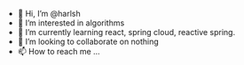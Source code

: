 - 👋 Hi, I’m @harlsh
- 👀 I’m interested in algorithms
- 🌱 I’m currently learning react, spring cloud, reactive spring.
- 💞️ I’m looking to collaborate on nothing
- 📫 How to reach me ...

<!---
harlsh/harlsh is a ✨ special ✨ repository because its `README.md` (this file) appears on your GitHub profile.
You can click the Preview link to take a look at your changes.
--->
